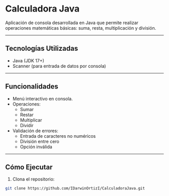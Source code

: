 # Calculadora Java

Aplicación de consola desarrollada en Java que permite realizar operaciones matemáticas básicas: suma, resta, multiplicación y división.

---

## Tecnologías Utilizadas

- Java (JDK 17+)
- Scanner (para entrada de datos por consola)

---

## Funcionalidades

- Menú interactivo en consola.
- Operaciones:
  - Sumar
  - Restar
  - Multiplicar
  - Dividir
- Validación de errores:
  - Entrada de caracteres no numéricos
  - División entre cero
  - Opción inválida

---

## Cómo Ejecutar

1. Clona el repositorio:

```bash
git clone https://github.com/IDarwinOrtizI/CalculadoraJava.git
